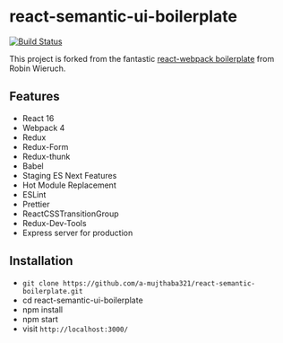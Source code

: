 # react-semantic-ui-boilerplate

[![Build Status](https://travis-ci.org/a-mujthaba321/react-semantic-boilerplate.svg?branch=master)](https://travis-ci.org/a-mujthaba321/react-semantic-boilerplate)

This project is forked from the fantastic [react-webpack boilerplate](https://github.com/rwieruch/minimal-react-webpack-babel-setup) from Robin Wieruch.

## Features

* React 16
* Webpack 4
* Redux
* Redux-Form
* Redux-thunk
* Babel
* Staging ES Next Features
* Hot Module Replacement
* ESLint
* Prettier
* ReactCSSTransitionGroup
* Redux-Dev-Tools
* Express server for production

## Installation

* `git clone https://github.com/a-mujthaba321/react-semantic-boilerplate.git`
* cd react-semantic-ui-boilerplate
* npm install
* npm start
* visit `http://localhost:3000/`
